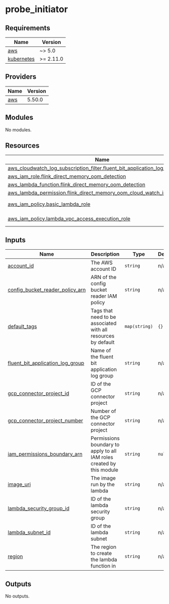 # probe_initiator

<!-- BEGINNING OF PRE-COMMIT-TERRAFORM DOCS HOOK -->
## Requirements

| Name | Version |
|------|---------|
| <a name="requirement_aws"></a> [aws](#requirement\_aws) | ~> 5.0 |
| <a name="requirement_kubernetes"></a> [kubernetes](#requirement\_kubernetes) | >= 2.11.0 |

## Providers

| Name | Version |
|------|---------|
| <a name="provider_aws"></a> [aws](#provider\_aws) | 5.50.0 |

## Modules

No modules.

## Resources

| Name | Type |
|------|------|
| [aws_cloudwatch_log_subscription_filter.fluent_bit_application_log_filter](https://registry.terraform.io/providers/hashicorp/aws/latest/docs/resources/cloudwatch_log_subscription_filter) | resource |
| [aws_iam_role.flink_direct_memory_oom_detection](https://registry.terraform.io/providers/hashicorp/aws/latest/docs/resources/iam_role) | resource |
| [aws_lambda_function.flink_direct_memory_oom_detection](https://registry.terraform.io/providers/hashicorp/aws/latest/docs/resources/lambda_function) | resource |
| [aws_lambda_permission.flink_direct_memory_oom_cloud_watch_invoke_access](https://registry.terraform.io/providers/hashicorp/aws/latest/docs/resources/lambda_permission) | resource |
| [aws_iam_policy.basic_lambda_role](https://registry.terraform.io/providers/hashicorp/aws/latest/docs/data-sources/iam_policy) | data source |
| [aws_iam_policy.lambda_vpc_access_execution_role](https://registry.terraform.io/providers/hashicorp/aws/latest/docs/data-sources/iam_policy) | data source |

## Inputs

| Name | Description | Type | Default | Required |
|------|-------------|------|---------|:--------:|
| <a name="input_account_id"></a> [account\_id](#input\_account\_id) | The AWS account ID | `string` | n/a | yes |
| <a name="input_config_bucket_reader_policy_arn"></a> [config\_bucket\_reader\_policy\_arn](#input\_config\_bucket\_reader\_policy\_arn) | ARN of the config bucket reader IAM policy | `string` | n/a | yes |
| <a name="input_default_tags"></a> [default\_tags](#input\_default\_tags) | Tags that need to be associated with all resources by default | `map(string)` | `{}` | no |
| <a name="input_fluent_bit_application_log_group"></a> [fluent\_bit\_application\_log\_group](#input\_fluent\_bit\_application\_log\_group) | Name of the fluent bit application log group | `string` | n/a | yes |
| <a name="input_gcp_connector_project_id"></a> [gcp\_connector\_project\_id](#input\_gcp\_connector\_project\_id) | ID of the GCP connector project | `string` | n/a | yes |
| <a name="input_gcp_connector_project_number"></a> [gcp\_connector\_project\_number](#input\_gcp\_connector\_project\_number) | Number of the GCP connector project | `string` | n/a | yes |
| <a name="input_iam_permissions_boundary_arn"></a> [iam\_permissions\_boundary\_arn](#input\_iam\_permissions\_boundary\_arn) | Permissions boundary to apply to all IAM roles created by this module | `string` | `null` | no |
| <a name="input_image_uri"></a> [image\_uri](#input\_image\_uri) | The image run by the lambda | `string` | n/a | yes |
| <a name="input_lambda_security_group_id"></a> [lambda\_security\_group\_id](#input\_lambda\_security\_group\_id) | ID of the lambda security group | `string` | n/a | yes |
| <a name="input_lambda_subnet_id"></a> [lambda\_subnet\_id](#input\_lambda\_subnet\_id) | ID of the lambda subnet | `string` | n/a | yes |
| <a name="input_region"></a> [region](#input\_region) | The region to create the lambda function in | `string` | n/a | yes |

## Outputs

No outputs.
<!-- END OF PRE-COMMIT-TERRAFORM DOCS HOOK -->
